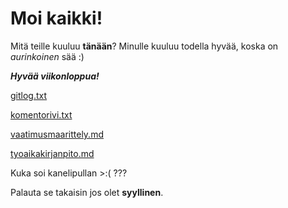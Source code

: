 # Moi kaikki!

Mitä teille kuuluu **tänään**? Minulle kuuluu todella hyvää, koska on *aurinkoinen* sää :)

***Hyvää viikonloppua!***


[gitlog.txt](https://github.com/tuovinenemma/ot-harjoitustyo1/blob/main/laskarit/viikko1/gitlog.txt)

[komentorivi.txt](https://github.com/tuovinenemma/ot-harjoitustyo1/blob/main/laskarit/viikko1/komentorivi.txt)

[vaatimusmaarittely.md](https://github.com/tuovinenemma/ot-harjoitustyo1/blob/main/dokumentaatio/vaatimusmaarittely.md)

[tyoaikakirjanpito.md](https://github.com/tuovinenemma/ot-harjoitustyo1/blob/main/dokumentaatio/tuntikirjanpito.md)



Kuka soi kanelipullan >:( ???

Palauta se takaisin jos olet **syyllinen**.
